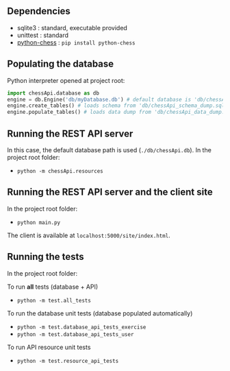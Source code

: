 Dependencies
------------

- sqlite3 : standard, executable provided
- unittest : standard
- [python-chess](https://github.com/niklasf/python-chess) : `pip install python-chess`

Populating the database
-----------------------

Python interpreter opened at project root:
```python
import chessApi.database as db
engine = db.Engine('db/myDatabase.db') # default database is 'db/chessApi.db'
engine.create_tables() # loads schema from 'db/chessApi_schema_dump.sql' by default
engine.populate_tables() # loads data dump from 'db/chessApi_data_dump.sql' by default
```

Running the REST API server
---------------------------

In this case, the default database path is used (`./db/chessApi.db`). In the project root folder:
- `python -m chessApi.resources`

Running the REST API server and the client site
-----------------------------------------------
In the project root folder:
- `python main.py`

The client is available at `localhost:5000/site/index.html`.

Running the tests
-----------------
In the project root folder:

To run **all** tests (database + API)

- `python -m test.all_tests`

To run the database unit tests (database populated automatically)

- `python -m test.database_api_tests_exercise`
- `python -m test.database_api_tests_user`

To run API resource unit tests

- `python -m test.resource_api_tests`
